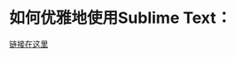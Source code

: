 <h1>如何优雅地使用Sublime Text：</h1>
<a href=http://www.jeffjade.com/2015/12/15/2015-04-17-toss-sublime-text/>链接在这里<a>
